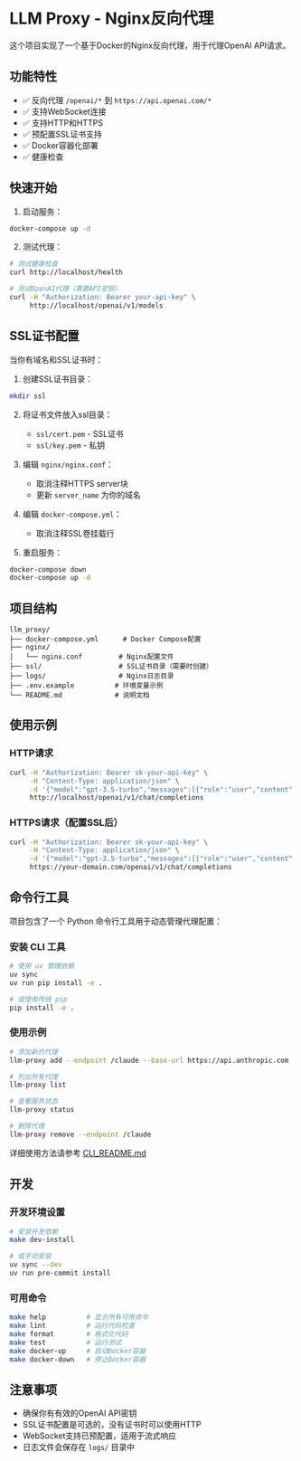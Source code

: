 # LLM Proxy - Nginx反向代理

这个项目实现了一个基于Docker的Nginx反向代理，用于代理OpenAI API请求。

## 功能特性

- ✅ 反向代理 `/openai/*` 到 `https://api.openai.com/*`
- ✅ 支持WebSocket连接
- ✅ 支持HTTP和HTTPS
- ✅ 预配置SSL证书支持
- ✅ Docker容器化部署
- ✅ 健康检查

## 快速开始

1. 启动服务：

```bash
docker-compose up -d
```

2. 测试代理：

```bash
# 测试健康检查
curl http://localhost/health

# 测试OpenAI代理（需要API密钥）
curl -H "Authorization: Bearer your-api-key" \
     http://localhost/openai/v1/models
```

## SSL证书配置

当你有域名和SSL证书时：

1. 创建SSL证书目录：

```bash
mkdir ssl
```

2. 将证书文件放入ssl目录：
   - `ssl/cert.pem` - SSL证书
   - `ssl/key.pem` - 私钥

3. 编辑 `nginx/nginx.conf`：
   - 取消注释HTTPS server块
   - 更新 `server_name` 为你的域名

4. 编辑 `docker-compose.yml`：
   - 取消注释SSL卷挂载行

5. 重启服务：

```bash
docker-compose down
docker-compose up -d
```

## 项目结构

```text
llm_proxy/
├── docker-compose.yml      # Docker Compose配置
├── nginx/
│   └── nginx.conf         # Nginx配置文件
├── ssl/                   # SSL证书目录（需要时创建）
├── logs/                  # Nginx日志目录
├── .env.example          # 环境变量示例
└── README.md             # 说明文档
```

## 使用示例

### HTTP请求

```bash
curl -H "Authorization: Bearer sk-your-api-key" \
     -H "Content-Type: application/json" \
     -d '{"model":"gpt-3.5-turbo","messages":[{"role":"user","content":"Hello"}]}' \
     http://localhost/openai/v1/chat/completions
```

### HTTPS请求（配置SSL后）

```bash
curl -H "Authorization: Bearer sk-your-api-key" \
     -H "Content-Type: application/json" \
     -d '{"model":"gpt-3.5-turbo","messages":[{"role":"user","content":"Hello"}]}' \
     https://your-domain.com/openai/v1/chat/completions
```

## 命令行工具

项目包含了一个 Python 命令行工具用于动态管理代理配置：

### 安装 CLI 工具

```bash
# 使用 uv 管理依赖
uv sync
uv run pip install -e .

# 或使用传统 pip
pip install -e .
```

### 使用示例

```bash
# 添加新的代理
llm-proxy add --endpoint /claude --base-url https://api.anthropic.com

# 列出所有代理
llm-proxy list

# 查看服务状态
llm-proxy status

# 删除代理
llm-proxy remove --endpoint /claude
```

详细使用方法请参考 [CLI_README.md](CLI_README.md)

## 开发

### 开发环境设置

```bash
# 安装开发依赖
make dev-install

# 或手动安装
uv sync --dev
uv run pre-commit install
```

### 可用命令

```bash
make help          # 显示所有可用命令
make lint          # 运行代码检查
make format        # 格式化代码
make test          # 运行测试
make docker-up     # 启动Docker容器
make docker-down   # 停止Docker容器
```

## 注意事项

- 确保你有有效的OpenAI API密钥
- SSL证书配置是可选的，没有证书时可以使用HTTP
- WebSocket支持已预配置，适用于流式响应
- 日志文件会保存在 `logs/` 目录中
